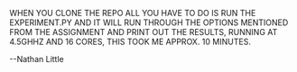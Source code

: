 WHEN YOU CLONE THE REPO ALL YOU HAVE TO DO IS RUN THE EXPERIMENT.PY AND IT WILL RUN THROUGH THE OPTIONS MENTIONED FROM THE ASSIGNMENT AND PRINT OUT THE RESULTS, RUNNING AT 4.5GHHZ AND 16 CORES, THIS TOOK ME APPROX. 10 MINUTES.

--Nathan Little
